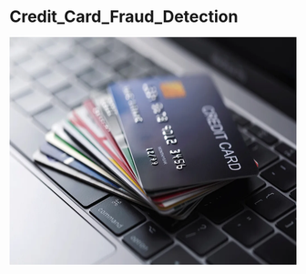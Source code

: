 # Credit_Card_Fraud_Detection

<img src="./Images/credit-card-fraud-boom-pandemic.jpg.webp" alt="My Image" width="800" height="400">
